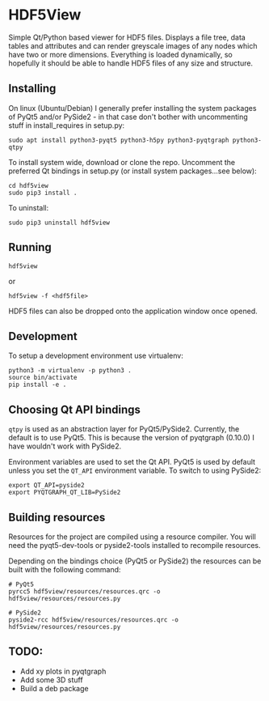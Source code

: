 # HDF5View

Simple Qt/Python based viewer for HDF5 files. Displays a file tree, data tables and attributes and can render greyscale images of any nodes which have two or more dimensions. Everything is loaded dynamically, so hopefully it should be able to handle HDF5 files of any size and structure.


## Installing

On linux (Ubuntu/Debian) I generally prefer installing the system packages of PyQt5 and/or PySide2 - in that case don't bother with uncommenting stuff in install_requires in setup.py:

```
sudo apt install python3-pyqt5 python3-h5py python3-pyqtgraph python3-qtpy
```

To install system wide, download or clone the repo. Uncomment the preferred Qt bindings in setup.py (or install system packages...see below):

```
cd hdf5view
sudo pip3 install .
```

To uninstall:

```
sudo pip3 uninstall hdf5view
```

## Running

```
hdf5view
```

or

```
hdf5view -f <hdf5file>
```

HDF5 files can also be dropped onto the application window once opened.

## Development

To setup a development environment use virtualenv:

```
python3 -m virtualenv -p python3 .
source bin/activate
pip install -e .
```

## Choosing Qt API bindings

`qtpy` is used as an abstraction layer for PyQt5/PySide2. Currently, the default is to use PyQt5. This is because the version of pyqtgraph (0.10.0) I have wouldn't work with PySide2.

Environment variables are used to set the Qt API. PyQt5 is used by default unless you set the `QT_API` environment variable. To switch to using PySide2:

```
export QT_API=pyside2
export PYQTGRAPH_QT_LIB=PySide2
```

## Building resources

Resources for the project are compiled using a resource compiler. You will need the pyqt5-dev-tools or pyside2-tools installed to recompile resources.

Depending on the bindings choice (PyQt5 or PySide2) the resources can be built with the following command:

```
# PyQt5
pyrcc5 hdf5view/resources/resources.qrc -o hdf5view/resources/resources.py

# PySide2
pyside2-rcc hdf5view/resources/resources.qrc -o hdf5view/resources/resources.py
```

## TODO:

* Add xy plots in pyqtgraph
* Add some 3D stuff
* Build a deb package
